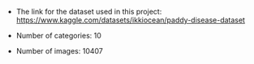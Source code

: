 - The link for the dataset used in this project: https://www.kaggle.com/datasets/ikkiocean/paddy-disease-dataset

- Number of categories: 10

- Number of images: 10407 